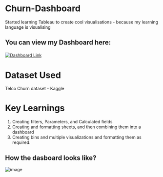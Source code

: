 # Churn-Dashboard
Started learning Tableau to create cool visualisations - because my learning language is visualising
## You can view my Dashboard here:<p align="center">
  <a href="[https://your-link-here.com](https://public.tableau.com/app/profile/imaan.shahid5731/viz/ChurnDashboard_17444537235180/ChurnDashboard?publish=yes)">
    <img src="https://img.shields.io/badge/View%20Dashboard-Click%20Here-blue?style=for-the-badge" alt="Dashboard Link"/>
  </a>
</p>

# Dataset Used
Telco Churn dataset - Kaggle

# Key Learnings
1) Creating filters, Parameters, and Calculated fields
2) Creating and formatting sheets, and then combining them into a dashboard 
3) Creating bins and multiple visualizations and formatting them as required.

## How the dasboard looks like? 
![image](https://github.com/user-attachments/assets/f18c22c3-e58a-4bf3-b9c6-ca81bfae466a)
